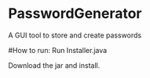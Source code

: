 # PasswordGenerator
A GUI tool to store and create passwords

#How to run:
Run Installer.java

Download the jar and install.
